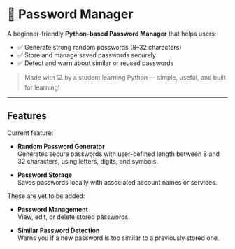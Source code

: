 # 🔐 Password Manager

A beginner-friendly **Python-based Password Manager** that helps users:

- ✅ Generate strong random passwords (8–32 characters)
- ✅ Store and manage saved passwords securely
- ✅ Detect and warn about similar or reused passwords

> Made with 💻 by a student learning Python — simple, useful, and built for learning!

---

## Features

Current feature: 

- **Random Password Generator**  
  Generates secure passwords with user-defined length between 8 and 32 characters, using letters, digits, and symbols.

- **Password Storage**  
  Saves passwords locally with associated account names or services.


These are yet to be added:

- **Password Management**  
  View, edit, or delete stored passwords.

- **Similar Password Detection**  
  Warns you if a new password is too similar to a previously stored one.
